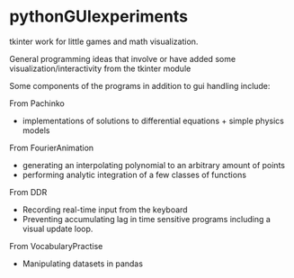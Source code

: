 # pythonGUIexperiments
tkinter work for little games and math visualization. 

General programming ideas that involve or have added some visualization/interactivity from the tkinter module

Some components of the programs in addition to gui handling include:

  From Pachinko
  - implementations of solutions to differential equations + simple physics models 
  
  From FourierAnimation
  - generating an interpolating polynomial to an arbitrary amount of points
  - performing analytic integration of a few classes of functions
  
  From DDR
  - Recording real-time input from the keyboard
  - Preventing accumulating lag in time sensitive programs including a visual update loop.
  
  From VocabularyPractise
  - Manipulating datasets in pandas
